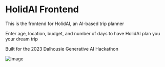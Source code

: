 # HolidAI Frontend
This is the frontend for HolidAI, an AI-based trip planner

Enter age, location, budget, and number of days to have HolidAI plan you your dream trip

Built for the 2023 Dalhousie Generative AI Hackathon

![image](https://github.com/Generative-AI-2023/Gen-AI-Frontend/assets/72110751/f80934da-99a5-4686-8dcf-9c13c1f04ddc)
